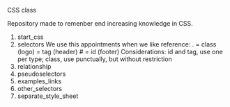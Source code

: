 CSS class

Repository made to remenber end increasing knowledge in CSS.

1) start_css
2) selectors
    We use this appointments when we like reference:
        . = class   (logo)
            = tag     (header)
        # = id      (footer)
        Considerations:
        id and tag, use one per type;
        class, use punctually, but without restriction
3) relationship
4) pseudoselectors
5) examples_links
6) other_selectors
7) separate_style_sheet